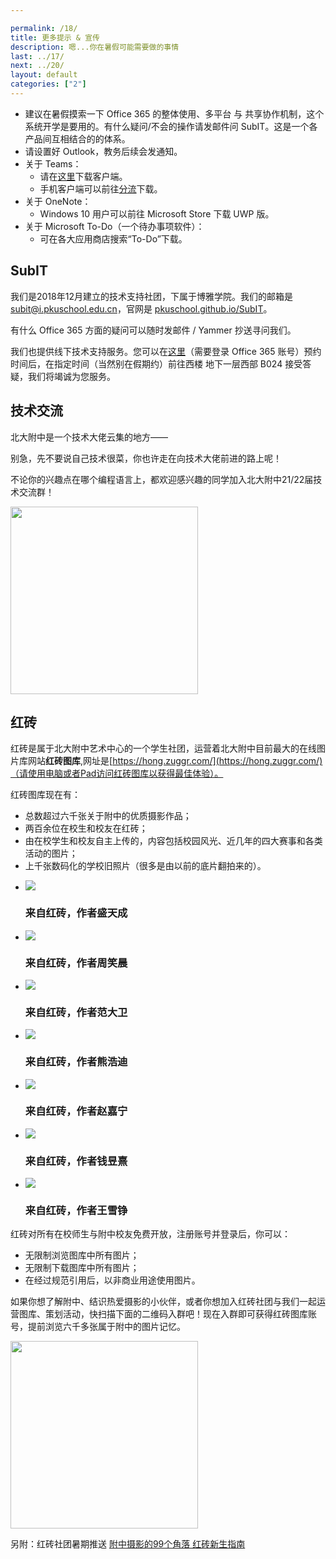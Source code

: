 ```yaml
---

permalink: /18/
title: 更多提示 & 宣传
description: 嗯...你在暑假可能需要做的事情
last: ../17/
next: ../20/
layout: default
categories: ["2"]
---
```


<script>
    document.addEventListener('DOMContentLoaded', function() {
    var elems = document.querySelectorAll('.materialboxed');
    var instances = M.Materialbox.init(elems);
  });
    document.addEventListener('DOMContentLoaded', function() {
    var elems = document.querySelectorAll('.slider');
    var instances = M.Slider.init(elems, options);
  });

</script>

- 建议在暑假摸索一下 Office 365 的整体使用、多平台 与 共享协作机制，这个系统开学是要用的。有什么疑问/不会的操作请发邮件问 SubIT。这是一个各产品间互相结合的的体系。
- 请设置好 Outlook，教务后续会发通知。
- 关于 Teams：
  - 请在[这里](https://teams.microsoft.com/downloads)下载客户端。
  - 手机客户端可以前往[分流](https://bdfz.sharepoint.com/:f:/s/PublicDatabase/EspN9dhqSghAm8iNsuhaDzQBdwO-3UHNVJJUsBaVkloKhA?e=xGZhOU)下载。
- 关于 OneNote：
  - Windows 10 用户可以前往 Microsoft Store 下载 UWP 版。
- 关于 Microsoft To-Do（一个待办事项软件）：
  - 可在各大应用商店搜索“To-Do”下载。

## SubIT

我们是2018年12月建立的技术支持社团，下属于博雅学院。我们的邮箱是 <subit@i.pkuschool.edu.cn>，官网是 [pkuschool.github.io/SubIT](https://pkuschool.github.io/SubIT)。

有什么 Office 365 方面的疑问可以随时发邮件 / Yammer 抄送寻问我们。

我们也提供线下技术支持服务。您可以在[这里](https://web.powerapps.com/apps/9f112f17-961d-44ec-b426-8915de0ae46a)（需要登录 Office 365 账号）预约时间后，在指定时间（当然别在假期约）前往西楼 地下一层西部 B024 接受答疑，我们将竭诚为您服务。

## 技术交流

北大附中是一个技术大佬云集的地方——

别急，先不要说自己技术很菜，你也许走在向技术大佬前进的路上呢！

不论你的兴趣点在哪个编程语言上，都欢迎感兴趣的同学加入北大附中21/22届技术交流群！

<img src="../img/techdiscuss.jpg" class="materialboxed" height="300">

## 红砖

红砖是属于北大附中艺术中心的一个学生社团，运营着北大附中目前最大的在线图片库网站**红砖图库**,网址是[https://hong.zuggr.com/](https://hong.zuggr.com/)（请使用电脑或者Pad访问红砖图库以获得最佳体验）。

红砖图库现在有：
- 总数超过六千张关于附中的优质摄影作品；
- 两百余位在校生和校友在红砖；
- 由在校学生和校友自主上传的，内容包括校园风光、近几年的四大赛事和各类活动的图片；
- 上千张数码化的学校旧照片（很多是由以前的底片翻拍来的）。


<div class="slider">
    <ul class="slides">
      <li>
        <img src="../img/hong_stc.jpeg"> 
        <div class="caption left-align">
          <h3>来自红砖，作者盛天成</h3>
        </div>
      </li>
      <li>
        <img src="../img/hong_zxc.jpeg"> 
        <div class="caption left-align">
          <h3>来自红砖，作者周笑晨</h3>
        </div>
      </li>
      <li>
        <img src="../img/hong_fdw.jpeg"> 
        <div class="caption left-align">
          <h3>来自红砖，作者范大卫</h3>
        </div>
      </li>
      <li>
        <img src="../img/hong_xhd.jpeg"> 
        <div class="caption left-align">
          <h3>来自红砖，作者熊浩迪</h3>
        </div>
      </li>
      <li>
        <img src="../img/hong_zjn.jpeg"> 
        <div class="caption left-align">
          <h3>来自红砖，作者赵嘉宁</h3>
        </div>
      </li>
      <li>
        <img src="../img/hong_qyx.jpeg"> 
        <div class="caption left-align">
          <h3>来自红砖，作者钱昱熹</h3>
        </div>
      </li>
      <li>
        <img src="../img/hong_wxz.jpeg"> 
        <div class="caption left-align">
          <h3>来自红砖，作者王雪铮</h3>
        </div>
      </li>
    </ul>
  </div>

红砖对所有在校师生与附中校友免费开放，注册账号并登录后，你可以：
- 无限制浏览图库中所有图片；
- 无限制下载图库中所有图片；
- 在经过规范引用后，以非商业用途使用图片。

如果你想了解附中、结识热爱摄影的小伙伴，或者你想加入红砖社团与我们一起运营图库、策划活动，快扫描下面的二维码入群吧！现在入群即可获得红砖图库账号，提前浏览六千多张属于附中的图片记忆。

<img src="../img/hong_discuss.jpeg" class="materialboxed" height="300">

另附：红砖社团暑期推送 [附中摄影的99个角落 红砖新生指南](https://mp.weixin.qq.com/s/B-IR99htQ9x7FBUTqXHYEw)



